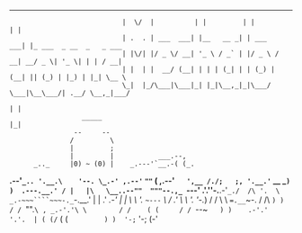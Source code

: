 ___  ___           _           _            _                       
                                |  \/  |          | |         | |          | |                      
                                | .  . | ___  ___| |__   __ _| | ___   ___| |_ ___  _ __  _   _ ___ 
                                | |\/| |/ _ \/ __| '_ \ / _` | |/ _ \ / __| __/ _ \| '_ \| | | / __|
                                | |  | |  __/ (__| | | | (_| | | (_) | (__| || (_) | |_) | |_| \__ \
                                \_|  |_/\___|\___|_| |_|\__,_|_|\___/ \___|\__\___/| .__/ \__,_|___/
                                                                                   | |              
                      _____                                                        |_|              
                    --     --
                   /         \
                   |         ;
                   |         |           ___.--,
          _.._     |0) ~ (0) |    _.---'`__.-( (_.
   __.--'`_.. '.__.\    '--. \_.-' ,.--'`     `""`
  ( ,.--'`   ',__ /./;   ;, '.__.'`    __
  _`) )  .---.__.' / |   |\   \__..--""  """--.,_
 `---' .'.''-.__.-'`_./  /\ '.  \ _.-~~~````~~~-._`-.__.'
       | |  .' _.-' |  |  \  \  '.               `~---`
        \ \/ .'     \  \   '. '-._)
         \/ /        \  \    `=.__`~-.
         / /\         `) )    / / `"".`\
   , _.-'.'\ \        / /    ( (     / /
    `--~`   ) )    .-'.'      '.'.  | (
           (/`    ( (`          ) )  '-;
            `      '-;         (-'
